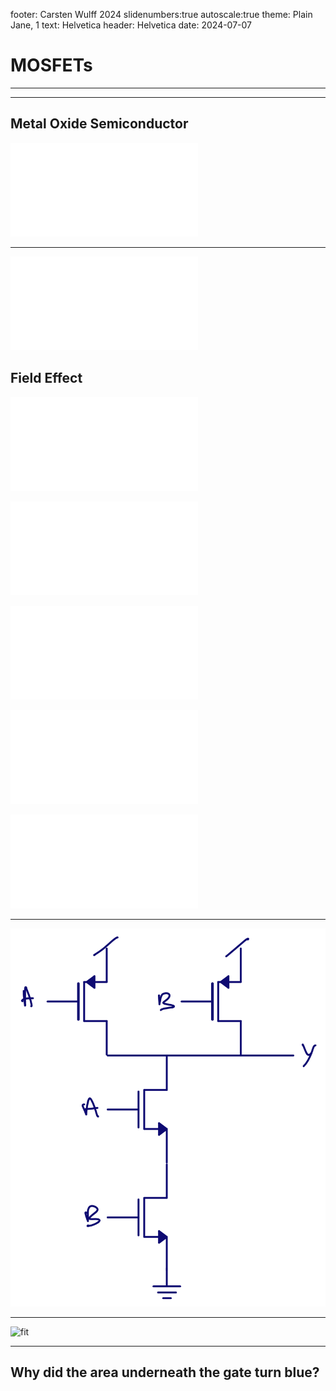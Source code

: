 footer: Carsten Wulff 2024
slidenumbers:true
autoscale:true
theme: Plain Jane, 1
text:  Helvetica
header:  Helvetica
date: 2024-07-07


<!--pan_skip: -->

# MOSFETs

<!--pan_title: MOSFETs -->

---

<!--pan_doc: 

I'm stunned if you've never heared the word "transistor". I think most people have heard the word. What I find funny is that almost nobody understand in full detail how transistors work.

Through my 30 year venture into the world of electronics I've met  "analog designers", or people 
that should understand exactly how transistors work. I used to hire analog designers, and I've interviewed hundred plus "analog designers" 
in my 8 years as manager and I've met hundreds of students of analog design. I would go as far as to say none of them know everything
about transistors, including myself.

Most of the people I've met have a good brain, so that is not the reason they don't understand. Transistors are incredibly complicated! 
I say this, because if at some point in this document, **you** don't understand, then don't worry, you are not alone.

In this document I'm focusing on Metal Oxide Semiconductor Field Effect Transistors (MOSFETs), and ignore all other transistors.

-->


---

## Metal Oxide Semiconductor

<!--pan_doc: 

The first part of the MOSFET name illustrates the 3 dimensional composition of the transistor. Take a semiconductor (Silicon), grow 
some oxide (Silicon Oxide, SiO2), and place a metal, or conductive, gate on top of the oxide.
With those three components we can build our transistor. 

Something like the cartoon below where only the Metal (gate) of the MOS name is shown. 

The oxide and the silicon bulk is not visible, 
but you can imagine them to be underneath the gate, with a thin oxide (a few nano meters thick) 
and the silicon the transparent part of the picture. 

The length (L), and width (W) of the MOS is annotated in blue. 

-->

![inline 100%](../media/3dcross.pdf)

---

<!--pan_doc:

MOSFETs come in two main types. There is NMOS, and PMOS. The symbols are as shown below. 
The NMOS is MN1 and PMOS is MP1. 

-->

![inline](../media/fig_nmospmos.pdf)  

<!--pan_doc:

The MOS part of the name can be seen in MN1, where $V_{G}$ is the gate connected to a vertical line (metal), a space (oxide), 
and another vertical line (the silicon substrate or silicon bulk). 

On the sides of the gate we have two connections, a drain $V_{D}$ and a source $V_{S}$. 

If we have a sufficient voltage between gate and source $V_{GS}$, then the transistor will conduct from drain to source. 
If the voltage is too low, then there will not be much current. 

The "source" name is because that's where the charge carrier (electrons) come from, they come from the source, and flow towards the drain.
As you may remember, the "current", as we've defined it, flows opposite of the electron current, from drain to source. 

The PMOS works in a similar manner, however, the PMOS is made of a different type of silicon, where the 
dominant charge carrier is holes in the valence band. As a result, the gate-source voltage needs to be negative for the 
PMOS to conduct. 

In a PMOS the holes come from the source, and flow to the drain. Since holes are positive charge carriers, the current
flows from source to drain.

In most MOSFETs there is no physical difference between source and drain. If you flip
the transistor it would work almost exactly the same. 

-->

## Field Effect 

<!--pan_doc:
Imagine that the bulk (the empty space underneath the gate), and the source is connected to 0 V. 
Assume that the gate is 0 V. 

In the  source and drain parts of the transistor there is an abundance of **free** electrons that can move around, exactly like in a metal conductor, however, underneath the gate there are almost 
no **free** electrons. 

There are electrons underneath the gate though, trillions upon trillions of electrons, but they are stuck in co-valent bonds
between the Silicon atoms, and around the nucleus of the Silicon atoms. These electrons are what we call bound electrons, they cannot move, or more precisely, they cannot contribute to current (because they do move, all the time, but mostly around the atoms). 

Imagine that your eyes could see the free electrons as a blue fluorescent color. What you would see is a bright blue drain, and bright blue source, but no color underneath the gate.

-->

![inline](../media/mosfet_off.pdf)

<!--pan_doc:

As you increase the gate voltage, the color underneath the gate would change. First, you would think there might be some blue color, but it would be barely noticeable. 

-->

![inline](../media/mosfet_subthreshold.pdf)

<!--pan_doc:


At a certain voltage, suddenly, there would be a thin blue sheet underneath the gate. You'd have to
zoom in to see it, in reality it's a ultra thin, 2 dimensional electron sheet.

As you continue to increase the gate voltage the blue color would become a little brighter, but not much.

-->

![inline](../media/mosfet_strong_inversion.pdf)

<!--pan_doc:


This thin blue sheet extend from source to drain, and create a conductive channel where the electrons can move from source to drain (or drain to source), exactly like a resistor. The conductance of the sheet is the same as the brightness, higher gate source voltage, more bright blue, higher conductance, less resistance.

Assume you raise the drain voltage. The electrons would move from source to drain proportional to the voltage. 
How many electrons could  move would depend on the gate voltage. 

If the gate voltage was low, then there is low density of electrons in the sheet, and low current. 

If the gate voltage is high, then the electron density in the sheet is high, and there can be a high current, although, the electrons do 
have a maximum speed, so at some point the current does not change as fast with the gate voltage.

At a certain drain voltage you would see the blue color disappear close to the drain and there would be a gap 
in the sheet. 

-->

![inline](../media/mosfet_strong_inversion_and_saturation.pdf)

<!--pan_doc:


That could make you think the current would stop, but it turns out, that the electrons close to drain get swept across 
the gap because the electric field is so high from the edge of the sheet to the drain.

As you continue to increase the drain voltage, the gap increases, but the current does not really increase that much. It's this exact feature that 
make transistor so attractive in analog circuits. I can create a current from drain to source that does not depend much on the drain to source voltage! That's why we 
sometimes imagine transistors as a "trans-conductance". The conductance between drain and source depends on the voltage somewhere else, the gate-source voltage.

And now you may think you understand how the transistor works. By changing the gate voltage, we can change the electron current from source to drain. 
We can turn on, and off, currents, creating a 0 and 1 state. 

For example, if I take a PMOS and connect the source to a high voltage, the drain to an output, and an NMOS with the source to ground and the drain to the output, and connect the gates together, I would have the simplest logic gate, an inverter, as shown below. 

If the input $V_{in}$ is a high voltage, then the output $V_{out}$ is a low voltage, because the NMOS is on. If the input $V_{in}$ is a low voltage, then the output $V_{out}$ is a high voltage, because the PMOS is on. 

-->

![inline](../media/fig_inv.pdf)  

---

<!--pan_doc:

I can now build more complex "logic gates". The one below is a Not-AND gate (NAND). If both inputs (A and B) are high, then the output is low (both NMOS are on). Otherwise, the output is high. 

I find it amazing that all digital computers in existence can be constructed from the NAND gate. In principle, it's the only logic gate you need. If you actually did construct computers from NANDs only, they would be costly, and 
consume lots of power. There are smarter ways to use the transistors. 

-->

![inline](../media/nand_tr.png)  

<!--pan_doc:

You may be too young to have seen the Matrix, but now is the time to decide between the [red pill and the blue pill](https://en.m.wikipedia.org/wiki/Red_pill_and_blue_pill).

The red will start your journey to discover the reality behind the transistor, the blue pill will return you to your normal life, and you can continue to think that you now understand how 
transistors work. 

-->
---

![fit](https://upload.wikimedia.org/wikipedia/commons/thumb/5/52/Red_and_blue_pill.jpg/1024px-Red_and_blue_pill.jpg) 

<!--pan_doc:

Because:

- Why did the area underneath the gate turn blue? 
- Why is it only a thin sheet that turns blue?
- Where did the electrons for the sheet come from?
- Why did the blue color change suddenly? 
- How does the brightness of the blue change with gate-source voltage?
- How can the electrons stay in that sheet when we connect the bulk to 0 V?
- Why is there not a current from the bulk (0 V) to drain?
- Why does not the electrons jump from source to drain? It's a gap, the same as from the sheet to drain?


And did you realize I never in this chapter explained how the field effect worked?

Someday, I'll write the details. I just need to figure out how I'm going to write it first. 

-->

---

## Why did the area underneath the gate turn blue?

<!--pan_doc:


If you have not read the chapter on diodes, or the refresh chapter, then you should read those first.

The quantum state of the electron is determined fully by it's spin, momentum and position in space. How those parameters evolve with time is determined by the Schrodinger equation. In the general form

$$ i\hbar\frac{d}{dt}\Psi(r,t) = \widehat{H} \Psi(r,t) $$

The Hamiltonian ($H$) is an "energy matrix" operator and may contain terms both for the momentum and Columb force (electric field) experienced by the system.

But what does the Schrodinger equation tell us? Well, the equation above does not tell me much, it can't be "solved", or rather, it does not have a single solution. It's more a framework for how the wave function, and the Hamiltonian, describes the quantum states of a system, and the probability ampltiudes of transition between states. 

The Schrodinger equation describes the time evolution of the bound electrons shared between the Silicon atoms, and the fact that applying a electric field to silicon can free co-valent bonds. 

As the gate voltage increases the wave function that fits in the Schrodinger equation predicts that the free electrons will form  a 2d sheet underneath the gate. The thickness of the sheet is only a few 

[Carrier transport near the Si/SiO2 interface of a MOSFET](https://www.sciencedirect.com/science/article/pii/0038110189900609)

I would really recommend that you have a look at Mark Lundstrom's lecture series on [Essentials of MOSFETs](https://www.youtube.com/watch?v=5eG6CvcEHJ8&list=PLtkeUZItwHK6F4a4OpCOaKXKmYBKGWcHi)

-->

<!-- https://pdf.sciencedirectassets.com/271497/1-s2.0-S0038110100X02584/1-s2.0-0038110189900609/main.pdf-->







